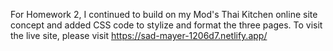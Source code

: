 For Homework 2, I continued to build on my Mod's Thai Kitchen online site concept and added CSS code to stylize and format the three pages. To visit the live site, please visit https://sad-mayer-1206d7.netlify.app/